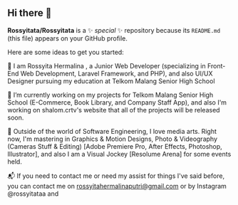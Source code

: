 ## Hi there 👋


**Rossyitata/Rossyitata** is a ✨ _special_ ✨ repository because its `README.md` (this file) appears on your GitHub profile.

Here are some ideas to get you started:

🌱 I am Rossyita Hermalina , a Junior Web Developer (specializing in Front-End Web Development, Laravel Framework, and PHP), and also UI/UX Designer pursuing my education at Telkom Malang Senior High School

🔭 I’m currently working on my projects for Telkom Malang Senior High School (E-Commerce, Book Library, and Company Staff App), and also I'm working on shalom.crtv's website that all of the projects will be released soon.

🎨 Outside of the world of Software Engineering, I love media arts. Right now, I'm mastering in Graphics & Motion Designs, Photo & Videography (Cameras Stuff & Editing) [Adobe Premiere Pro, After Effects, Photoshop, Illustrator], and also I am a Visual Jockey [Resolume Arena] for some events held.

📬 If you need to contact me or need my assist for things I've said before, you can contact me on rossyitahermalinaputri@gmail.com or by Instagram @rossyitataa and 

